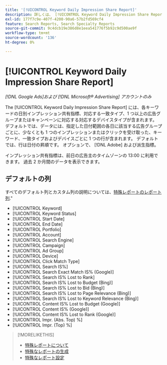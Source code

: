 ```yaml
---
title: '[!UICONTROL Keyword Daily Impression Share Report]'
description: 詳しくは、 [!UICONTROL Keyword Daily Impression Share Report].
exl-id: 177f7c9e-407f-4200-90a6-57b2fd569cf4
feature: Search Reports, Search Specialty Reports
source-git-commit: 9c4dcb19e386d8e1eea541776f5b92c9d500ae9f
workflow-type: tm+mt
source-wordcount: '136'
ht-degree: 0%

---
```


# [!UICONTROL Keyword Daily Impression Share Report]

*[!DNL Google Ads]および [!DNL Microsoft® Advertising] アカウントのみ*

The [!UICONTROL Keyword Daily Impression Share Report] には、各キーワードの日別インプレッション共有指標、対応する一致タイプ、1 つ以上の広告グループまたはキャンペーンに対応する対応するデバイスタイプが含まれます。 デフォルトでは、データには、指定した日付範囲の各日に該当する広告グループごとに、少なくとも 1 つのインプレッションまたはクリックを受け取った、キーワード、一致タイプおよびデバイスごとに 1 つの行が含まれます。 デフォルトでは、行は日付の昇順です。 オプションで、 [!DNL Adobe] および派生指標。

インプレッション共有指標は、前日の広告主のタイムゾーンの 13:00 に利用できます。 過去 2 か月間のデータを表示できます。

## デフォルトの列

すべてのデフォルト列とカスタム列の説明については、[特殊レポートのレポート列](specialty-report-columns.md).&quot;

* [!UICONTROL Keyword]
* [!UICONTROL Keyword Status]
* [!UICONTROL Start Date]
* [!UICONTROL End Date]
* [!UICONTROL Portfolio]
* [!UICONTROL Account]
* [!UICONTROL Search Engine]
* [!UICONTROL Campaign]
* [!UICONTROL Ad Group]
* [!UICONTROL Device]
* [!UICONTROL Click Match Type]
* [!UICONTROL Search IS%]
* [!UICONTROL Search Exact Match IS% (Google)]
* [!UICONTROL Search IS% Lost to Rank]
* [!UICONTROL Search IS% Lost to Budget (Bing)]
* [!UICONTROL Search IS% Lost to Bid (Bing)]
* [!UICONTROL Search IS% Lost to Page Relevance (Bing)]
* [!UICONTROL Search IS% Lost to Keyword Relevance (Bing)]
* [!UICONTROL Content IS% Lost to Budget (Google)]
* [!UICONTROL Content IS% (Google)]
* [!UICONTROL Content IS% Lost to Rank (Google)]
* [!UICONTROL Impr. (Abs. Top) %]
* [!UICONTROL Impr. (Top) %]

>[!MORELIKETHIS]
>
>* [特殊レポートについて](specialty-report-about.md)
>* [特殊なレポートの生成](specialty-report-generate.md)
>* [特殊なレポート設定](specialty-report-settings.md)
